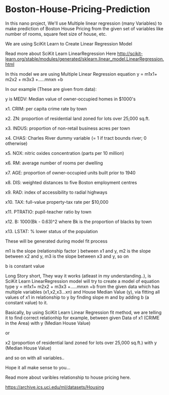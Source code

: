 # Boston-House-Pricing-Prediction

In this nano project, We'll use Multiple linear regression (many Variables) to make prediction of Boston House Pricing from
the given set of variables like number of rooms, square feet size of house, etc.

We are using SciKit Learn to Create Linear Regression Model

Read more about SciKit Learn LinearRegression Here http://scikit-learn.org/stable/modules/generated/sklearn.linear_model.LinearRegression.html

In this model we are using Multiple Linear Regression equation 
y = m1x1+ m2x2 + m3x3 +.....mnxn +b

In our example (These are given from data):

y is  MEDV: Median value of owner-occupied homes in $1000's

x1. CRIM: per capita crime rate by town 

x2. ZN: proportion of residential land zoned for lots over 25,000 sq.ft. 

x3. INDUS: proportion of non-retail business acres per town 

x4. CHAS: Charles River dummy variable (= 1 if tract bounds river; 0 otherwise) 

x5. NOX: nitric oxides concentration (parts per 10 million) 

x6. RM: average number of rooms per dwelling 

x7. AGE: proportion of owner-occupied units built prior to 1940 

x8. DIS: weighted distances to five Boston employment centres 

x9. RAD: index of accessibility to radial highways 

x10. TAX: full-value property-tax rate per $10,000 

x11. PTRATIO: pupil-teacher ratio by town 

x12. B: 1000(Bk - 0.63)^2 where Bk is the proportion of blacks by town 

x13. LSTAT: % lower status of the population 

These will be generated during model fit process

m1 is the slope (relationship factor ) between x1 and y, m2 is the slope between x2 and y, m3 is the slope between x3 and y, so on

b is constant value 


Long Story short, They way it works (atleast in my understanding..), is SciKit Learn LinearRegression model will try to create a model of equation type y = m1x1+ m2x2 + m3x3 +.....mnxn +b from the given data which has multiple variables (x1,x2,x3...xn) and House Median Value (y), via fitting all values of x1 in relationship to y by finding slope m and by adding b (a constant value) to it.

Basically, by using SciKit Learn Linear Regression fit method, we are telling it to find correct relationhip for example, between given Data of x1 (CRIME in the Area) with y (Median House Value)

or

x2 (proportion of residential land zoned for lots over 25,000 sq.ft.) with y (Median House Value) 

and so on with all variables..

Hope it all make sense to you...

Read more about varibles relationship to house pricing here.

https://archive.ics.uci.edu/ml/datasets/Housing
